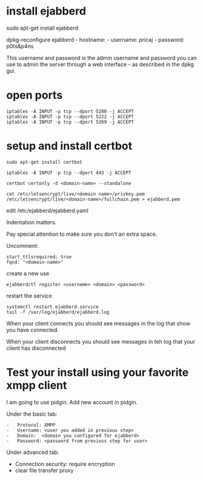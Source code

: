 # install ejabberd

sudo apt-get install ejabberd

dpkg-reconfigure ejabberd
	\-	hostname: <domainnname>
	\-	username: <username> pricaj
	\-	password: <password> p0ts&p4ns

This username and password is the admin username and password you can use to admin the server
through a web interface - as described in the dpkg gui.

# open ports

    iptables -A INPUT -p tcp --dport 5280 -j ACCEPT
    iptables -A INPUT -p tcp --dport 5222 -j ACCEPT
    iptables -A INPUT -p tcp --dport 5269 -j ACCEPT

# setup and install certbot

    sudo apt-get install certbot

    iptables -A INPUT -p tcp --dport 443 -j ACCEPT

    certbot certonly -d <domain-name> --standalone

    cat /etc/letsencrypt/live/<domain name>/privkey.pem /etc/letsencrypt/live/<domain-name>/fullchain.pem > ejabberd.pem

edit /etc/ejabberd/ejabberd.yaml

Indentation matters.

Pay special attention to make sure you don't an extra space.

Uncomment:

    start_ttlsrequired: true
    fqnd: "<domain-name>"

create a new use

    ejabberdctl register <username> <domain> <password>

restart the service

    systemctl restart ejabberd.service
    tail -f /var/log/ejabberd/ejabberd.log

When your client connects you should see messages in the log that show you have connected.

When your client disconnects you should see messages in teh log that your client has disconnected

# Test your install using your favorite xmpp client

I am going to use pidgin. Add new account in pidgin.

Under the basic tab:

    -   Protocol: XMPP
    -   Username: <user you added in previous step>
    -   Domain:  <domain you configured for ejabberd>
    -   Password: <password from previous step for user>

Under advanced tab:

-   Connection security: require encryption
-   clear file transfer proxy
